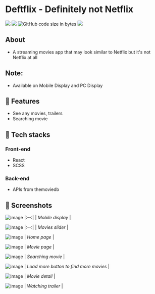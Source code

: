# Deftflix - Definitely not Netflix
<img src="https://img.shields.io/github/stars/anhduy1202/Not-Reddit"/> <img src="https://img.shields.io/github/issues/anhduy1202/Not-Reddit"/> ![GitHub code size in bytes](https://img.shields.io/github/languages/code-size/anhduy1202/Not-Reddit) <img src="https://img.shields.io/github/license/anhduy1202/Not-Reddit"/>

## About
* A streaming movies app that may look similar to Netflix but it's not Netflix at all

## Note:
* Available on Mobile Display and PC Display

## 🤖 Features
* See any movies, trailers
* Searching movie

## 🤖 Tech stacks
### Front-end
* React
* SCSS

### Back-end
* APIs from themoviedb

## 👾 Screenshots

![image](https://user-images.githubusercontent.com/94590046/213256429-edab4af5-5b5c-4224-b4f9-932b60cdc141.png)
|:--:| 
| *Mobile display* |

![image](https://user-images.githubusercontent.com/94590046/213253559-64139a5a-ec74-415d-8187-3c1641da0c7f.png)
|:--:| 
| *Movies slider* |

![image](https://user-images.githubusercontent.com/94590046/213254586-6ab4f6bb-c42d-4a34-8505-b833ec86213e.png)
| *Home page* |

![image](https://user-images.githubusercontent.com/94590046/213254852-d5e4cee2-cb6d-4be7-be29-e8702551e740.png)
| *Movie page* |

![image](https://user-images.githubusercontent.com/94590046/213254931-b91f5e7c-ff78-48a0-92c8-d86035f83fdf.png)
| *Searching movie* |

![image](https://user-images.githubusercontent.com/94590046/213255214-cfbd697f-c6a5-476a-b2f6-a094294f0503.png)
| *Load more button to find more movies* |

![image](https://user-images.githubusercontent.com/94590046/213256298-80b46f39-0484-4395-9280-7b8e817f6b67.png)
| *Movie detail* |

![image](https://user-images.githubusercontent.com/94590046/213256562-9fb0eab4-6bd3-41da-84e3-ea420eb4e016.png)
| *Watching trailer* |
